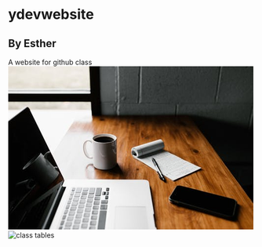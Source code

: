 # ydevwebsite
## By Esther
A website for github class
![banner](banner.png)
![class tables](https://www.google.com/url?sa=i&url=https%3A%2F%2Fwww.pexels.com%2Fsearch%2Fclass%2520room%2F&psig=AOvVaw0UuJHIJTnDlHW0fyeLrjUl&ust=1611060223005000&source=images&cd=vfe&ved=0CAIQjRxqFwoTCIjItZvBpe4CFQAAAAAdAAAAABAD)
